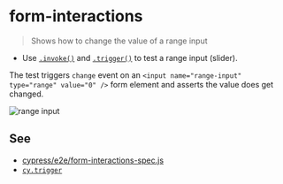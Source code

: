 # form-interactions

> Shows how to change the value of a range input

- Use [`.invoke()`](https://on.cypress.io/invoke) and [`.trigger()`](https://on.cypress.io/trigger) to test a range input (slider).

The test triggers `change` event on an `<input name="range-input" type="range" value="0" />` form element and asserts the value does get changed.

![range input](images/range-input.png)

## See

- [cypress/e2e/form-interactions-spec.js](cypress/e2e/form-interactions-spec.js)
- [`cy.trigger`](https://on.cypress.io/trigger)
